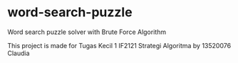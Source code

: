 # word-search-puzzle

Word search puzzle solver with Brute Force Algorithm

This project is made for Tugas Kecil 1 IF2121 Strategi Algoritma by 13520076 Claudia
